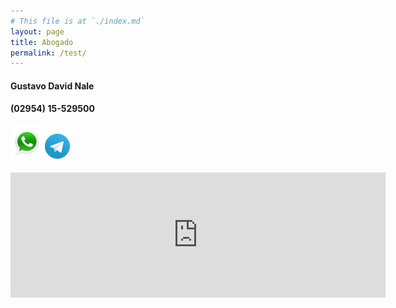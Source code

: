 ```yaml
---
# This file is at `./index.md`
layout: page
title: Abogado
permalink: /test/
---
```

#### Gustavo David Nale

#### (02954) 15-529500  


#### [![](/images/whatsapp.png)](https://wa.me/5492954529500/)  [![](/images/telegram.png)](https://t.me/gustavo_ok/)  
  
<p><div class="mapouter"><div class="gmap_canvas"><iframe width="600" height="200" id="gmap_canvas" src="https://maps.google.com/maps?q=gral%20pico%2074,%20santa%20rosa,%20la%20pampa&t=&z=17&ie=UTF8&iwloc=&output=embed" frameborder="0" scrolling="no" marginheight="0" marginwidth="0"></iframe><a href="https://fmovies-online.net"></a><br><style>.mapouter{position:relative;text-align:right;height:200px;width:600px;}</style><a href="https://www.embedgooglemap.net">get google map embed code</a><style>.gmap_canvas {overflow:hidden;background:none!important;height:200px;width:600px;}</style></div></div></p>
